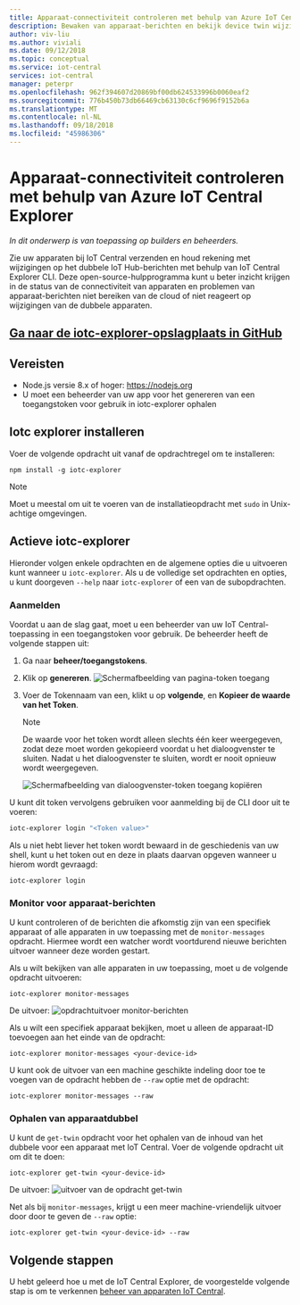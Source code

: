 ```yaml
---
title: Apparaat-connectiviteit controleren met behulp van Azure IoT Central Explorer
description: Bewaken van apparaat-berichten en bekijk device twin wijzigingen via de IoT Central Explorer CLI.
author: viv-liu
ms.author: viviali
ms.date: 09/12/2018
ms.topic: conceptual
ms.service: iot-central
services: iot-central
manager: peterpr
ms.openlocfilehash: 962f394607d20869bf00db624533996b0060eaf2
ms.sourcegitcommit: 776b450b73db66469cb63130c6cf9696f9152b6a
ms.translationtype: MT
ms.contentlocale: nl-NL
ms.lasthandoff: 09/18/2018
ms.locfileid: "45986306"
---
```

# <a name="monitor-device-connectivity-using-the-azure-iot-central-explorer"></a>Apparaat-connectiviteit controleren met behulp van Azure IoT Central Explorer

*In dit onderwerp is van toepassing op builders en beheerders.*

Zie uw apparaten bij IoT Central verzenden en houd rekening met wijzigingen op het dubbele IoT Hub-berichten met behulp van IoT Central Explorer CLI. Deze open-source-hulpprogramma kunt u beter inzicht krijgen in de status van de connectiviteit van apparaten en problemen van apparaat-berichten niet bereiken van de cloud of niet reageert op wijzigingen van de dubbele apparaten.

## <a name="visit-the-iotc-explorer-repo-in-githubhttpsakamsiotciotcexplorercligithub"></a>[Ga naar de iotc-explorer-opslagplaats in GitHub](https://aka.ms/iotciotcexplorercligithub)

## <a name="prerequisites"></a>Vereisten
+ Node.js versie 8.x of hoger: https://nodejs.org
+ U moet een beheerder van uw app voor het genereren van een toegangstoken voor gebruik in iotc-explorer ophalen

## <a name="installing-iotc-explorer"></a>Iotc explorer installeren

Voer de volgende opdracht uit vanaf de opdrachtregel om te installeren:

```
npm install -g iotc-explorer
```

> [!NOTE]
> Moet u meestal om uit te voeren van de installatieopdracht met `sudo` in Unix-achtige omgevingen.

## <a name="running-iotc-explorer"></a>Actieve iotc-explorer

Hieronder volgen enkele opdrachten en de algemene opties die u uitvoeren kunt wanneer u `iotc-explorer`. Als u de volledige set opdrachten en opties, u kunt doorgeven `--help` naar `iotc-explorer` of een van de subopdrachten.

### <a name="login"></a>Aanmelden

Voordat u aan de slag gaat, moet u een beheerder van uw IoT Central-toepassing in een toegangstoken voor gebruik. De beheerder heeft de volgende stappen uit:
1. Ga naar **beheer/toegangstokens**. 
1. Klik op **genereren**.
![Schermafbeelding van pagina-token toegang](media/howto-use-iotc-explorer/accesstokenspage.png)

1. Voer de Tokennaam van een, klikt u op **volgende**, en **Kopieer de waarde van het Token**.
    > [!NOTE]
    > De waarde voor het token wordt alleen slechts één keer weergegeven, zodat deze moet worden gekopieerd voordat u het dialoogvenster te sluiten. Nadat u het dialoogvenster te sluiten, wordt er nooit opnieuw wordt weergegeven.

    ![Schermafbeelding van dialoogvenster-token toegang kopiëren](media/howto-use-iotc-explorer/copyaccesstoken.png)

U kunt dit token vervolgens gebruiken voor aanmelding bij de CLI door uit te voeren:

```sh
iotc-explorer login "<Token value>"
```

Als u niet hebt liever het token wordt bewaard in de geschiedenis van uw shell, kunt u het token out en deze in plaats daarvan opgeven wanneer u hierom wordt gevraagd:

```
iotc-explorer login
```

### <a name="monitor-device-messages"></a>Monitor voor apparaat-berichten

U kunt controleren of de berichten die afkomstig zijn van een specifiek apparaat of alle apparaten in uw toepassing met de `monitor-messages` opdracht. Hiermee wordt een watcher wordt voortdurend nieuwe berichten uitvoer wanneer deze worden gestart.

Als u wilt bekijken van alle apparaten in uw toepassing, moet u de volgende opdracht uitvoeren:

```
iotc-explorer monitor-messages
```
De uitvoer: ![opdrachtuitvoer monitor-berichten](media/howto-use-iotc-explorer/monitormessages.PNG)

Als u wilt een specifiek apparaat bekijken, moet u alleen de apparaat-ID toevoegen aan het einde van de opdracht:

```
iotc-explorer monitor-messages <your-device-id>
```

U kunt ook de uitvoer van een machine geschikte indeling door toe te voegen van de opdracht hebben de `--raw` optie met de opdracht:

```
iotc-explorer monitor-messages --raw
```

### <a name="get-device-twin"></a>Ophalen van apparaatdubbel

U kunt de `get-twin` opdracht voor het ophalen van de inhoud van het dubbele voor een apparaat met IoT Central. Voer de volgende opdracht uit om dit te doen:

```
iotc-explorer get-twin <your-device-id>
```

De uitvoer: ![uitvoer van de opdracht get-twin](media/howto-use-iotc-explorer/getdevicetwin.PNG)

Net als bij `monitor-messages`, krijgt u een meer machine-vriendelijk uitvoer door door te geven de `--raw` optie:

```
iotc-explorer get-twin <your-device-id> --raw
```

## <a name="next-steps"></a>Volgende stappen
U hebt geleerd hoe u met de IoT Central Explorer, de voorgestelde volgende stap is om te verkennen [beheer van apparaten IoT Central](howto-manage-devices.md).
